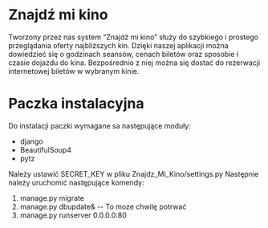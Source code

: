 # Znajdź mi kino
Tworzony przez nas system “Znajdź mi kino” służy do szybkiego i prostego przeglądania 
oferty najbliższych kin. Dzięki naszej aplikacji można dowiedzieć się o godzinach seansów, 
cenach biletów oraz sposobie i czasie dojazdu do kina. Bezpośrednio z niej można się dostać 
do rezerwacji internetowej biletów w wybranym kinie.

# Paczka instalacyjna
Do instalacji paczki wymagane sa następujące moduły:
  * django
  * BeautifulSoup4
  * pytz  

Należy ustawić SECRET_KEY w pliku Znajdz_Mi_Kino/settings.py
Następnie należy uruchomić następujące komendy:
  1. manage.py migrate
  2. manage.py dbupdate& -- To moze chwilę potrwać
  3. manage.py runserver 0.0.0.0:80
